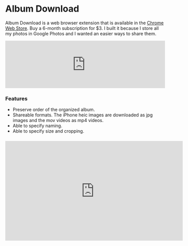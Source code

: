 # Album Download

Album Download is a web browser extension that is available in the [Chrome Web Store](https://chrome.google.com/webstore/detail/album-download/mnaphpmipihkgnfkkhdadabcfeijmhpb). Buy a 6-month subscription for $3. I built it because I store all my photos in Google Photos and I wanted an easier ways to share them.

<iframe src="http://localhost:8080/" title="Album Download Subscription" style="border:none;" width="100%">
</iframe>

### Features
- Preserve order of the organized album.
- Shareable formats. The iPhone heic images are downloaded as jpg images and the mov videos as mp4 videos.
- Able to specify naming.
- Able to specify size and cropping.

###
<iframe width="560" height="315" src="https://www.youtube.com/embed/7zwBnAJojeI" frameborder="0" allow="accelerometer; autoplay; encrypted-media; gyroscope; picture-in-picture" allowfullscreen></iframe>